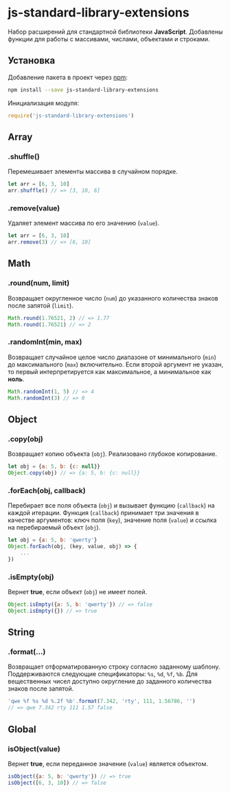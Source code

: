 # js-standard-library-extensions
Набор расширений для стандартной библиотеки **JavaScript**. Добавлены функции для работы с массивами, числами, объектами и строками.
## Установка
Добавление пакета в проект через [npm](https://www.npmjs.com):
```bash
npm install --save js-standard-library-extensions
```
Инициализация модуля:
```js
require('js-standard-library-extensions')
```
## Array
### .shuffle()
Перемешивает элементы массива в случайном порядке.
```js
let arr = [6, 3, 10]
arr.shuffle() // => [3, 10, 6]
```
### .remove(value)
Удаляет элемент массива по его значению (`value`).
```js
let arr = [6, 3, 10]
arr.remove(3) // => [6, 10]
```
## Math
### .round(num, limit)
Возвращает округленное число (`num`) до указанного количества знаков после запятой (`limit`).
```js
Math.round(1.76521, 2) // => 1.77
Math.round(1.76521) // => 2
```
### .randomInt(min, max)
Возвращает случайное целое число диапазоне от минимального (`min`) до максимального (`max`) включительно. Если второй аргумент не указан, то первый интерпретируется как максимальное, а минимальное как **ноль**.
```js
Math.randomInt(1, 5) // => 4
Math.randomInt(3) // => 0
```
## Object
### .copy(obj)
Возвращает копию объекта (`obj`). Реализовано глубокое копирование.
```js
let obj = {a: 5, b: {c: null}}
Object.copy(obj) // => {a: 5, b: {c: null}}
```
### .forEach(obj, callback)
Перебирает все поля объекта (`obj`) и вызывает функцию (`callback`) на каждой итерации. Функция (`callback`) принимает три значения в качестве аргументов: ключ поля (`key`), значение поля (`value`) и ссылка на перебираемый объект (`obj`).
```js
let obj = {a: 5, b: 'qwerty'}
Object.forEach(obj, (key, value, obj) => {
    ...
})
```
### .isEmpty(obj)
Вернет **true**, если объект (`obj`) не имеет полей.
```js
Object.isEmpty({a: 5, b: 'qwerty'}) // => false
Object.isEmpty({}) // => true
```
## String
### .format(...)
Возвращает отформатированную строку согласно заданному шаблону. Поддерживаются следующие спецификаторы: `%s`, `%d`, `%f`, `%b`. Для вещественных чисел доступно округление до заданного количества знаков после запятой.
```js
'qwe %f %s %d %.2f %b'.format(7.342, 'rty', 111, 1.56786, '')
// => qwe 7.342 rty 111 1.57 false
```
## Global
### isObject(value)
Вернет **true**, если переданное значение (`value`) является объектом.
```js
isObject({a: 5, b: 'qwerty'}) // => true
isObject([6, 3, 10]) // => false
```
